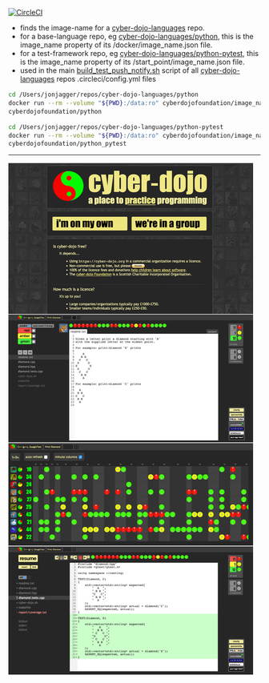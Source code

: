 
[![CircleCI](https://circleci.com/gh/cyber-dojo-languages/image_namer.svg?style=svg)](https://circleci.com/gh/cyber-dojo-languages/image_namer)

- finds the image-name for a [cyber-dojo-languages](https://github.com/cyber-dojo-languages) repo.
- for a base-language repo, eg [cyber-dojo-languages/python](https://github.com/cyber-dojo-languages/python), this is the image_name property of its /docker/image_name.json file.
- for a test-framework repo, eg [cyber-dojo-languages/python-pytest](https://github.com/cyber-dojo-languages/python-pytest), this is the image_name property of its /start_point/image_name.json file.
- used in the main [build_test_push_notify.sh](https://github.com/cyber-dojo-languages/image_builder/blob/master/build_test_push_notify.sh) script of all [cyber-dojo-languages](https://github.com/cyber-dojo-languages) repos .circleci/config.yml files

```bash
cd /Users/jonjagger/repos/cyber-dojo-languages/python
docker run --rm --volume "${PWD}:/data:ro" cyberdojofoundation/image_namer
cyberdojofoundation/python
```

```bash
cd /Users/jonjagger/repos/cyber-dojo-languages/python-pytest
docker run --rm --volume "${PWD}:/data:ro" cyberdojofoundation/image_namer
cyberdojofoundation/python_pytest
```

- - - -

![cyber-dojo.org home page](https://github.com/cyber-dojo/cyber-dojo/blob/master/shared/home_page_snapshot.png)
